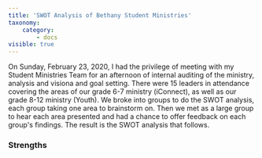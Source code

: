```yaml
---
title: 'SWOT Analysis of Bethany Student Ministries'
taxonomy:
    category:
        - docs
visible: true
---
```


On Sunday, February 23, 2020, I had the privilege of meeting with my Student Ministries Team for an afternoon of internal auditing of the ministry, analysis and visiona and goal setting. There were 15 leaders in attendance covering the areas of our grade 6-7 ministry (iConnect), as well as our grade 8-12 ministry (Youth). We broke into groups to do the SWOT analysis, each group taking one area to brainstorm on. Then we met as a large group to hear each area presented and had a chance to offer feedback on each group's findings. The result is the SWOT analysis that follows. 

### Strengths
